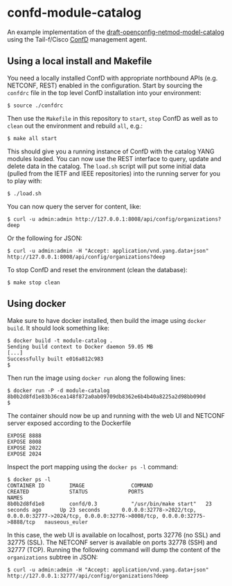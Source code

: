# confd-module-catalog

An example implementation of the [draft-openconfig-netmod-model-catalog](https://tools.ietf.org/html/draft-openconfig-netmod-model-catalog-01) using the Tail-f/Cisco [ConfD](https://developer.cisco.com/site/confD/downloads/) management agent.


## Using a local install and Makefile

You need a locally installed ConfD with appropriate northbound APIs (e.g. NETCONF, REST) enabled in the configuration. Start by sourcing the `confdrc` file in the top level ConfD installation into your environment:

```
$ source ./confdrc
```

Then use the `Makefile` in this repository to `start`, `stop` ConfD as well as to `clean` out the environment and rebuild `all`, e.g.:

```
$ make all start
```

This should give you a running instance of ConfD with the catalog YANG modules loaded. You can now use the REST interface to query, update and delete data in the catalog. The `load.sh` script will put some initial data (pulled from the IETF and IEEE repositories) into the running server for you to play with:

```
$ ./load.sh
```

You can now query the server for content, like:

```
$ curl -u admin:admin http://127.0.0.1:8008/api/config/organizations?deep
```

Or the following for JSON:

```
$ curl -u admin:admin -H "Accept: application/vnd.yang.data+json" http://127.0.0.1:8008/api/config/organizations?deep
```


To stop ConfD and reset the environment (clean the database):

```
$ make stop clean
```

## Using docker

Make sure to have docker installed, then build the image using `docker build`. It should look something like:
```
$ docker build -t module-catalog .
Sending build context to Docker daemon 59.05 MB
[...]
Successfully built e016a812c983
$
```

Then run the image using `docker run` along the following lines:
```
$ docker run -P -d module-catalog
8b0b2d8fd1e83b36cea148f872a0ab09709db8362e6b4b40a8225a2d98bb090d
$
```

The container should now be up and running with the web UI and NETCONF server exposed according to the Dockerfile
```
EXPOSE 8888
EXPOSE 8008
EXPOSE 2022
EXPOSE 2024
```

Inspect the port mapping using the `docker ps -l` command:
```
$ docker ps -l
CONTAINER ID        IMAGE               COMMAND                 CREATED             STATUS             PORTS                                                                                               NAMES
8b0b2d8fd1e8        confd/0.3           "/usr/bin/make start"   23 seconds ago      Up 23 seconds       0.0.0.0:32778->2022/tcp, 0.0.0.0:32777->2024/tcp, 0.0.0.0:32776->8008/tcp, 0.0.0.0:32775->8888/tcp   nauseous_euler
```

In this case, the web UI is available on localhost, ports 32776 (no SSL) and 32775 (SSL). The NETCONF server is available on ports 32778 (SSH) and 32777 (TCP). Running the following command will dump the content of the `organizations` subtree in JSON:

```
$ curl -u admin:admin -H "Accept: application/vnd.yang.data+json" http://127.0.0.1:32777/api/config/organizations?deep
```

